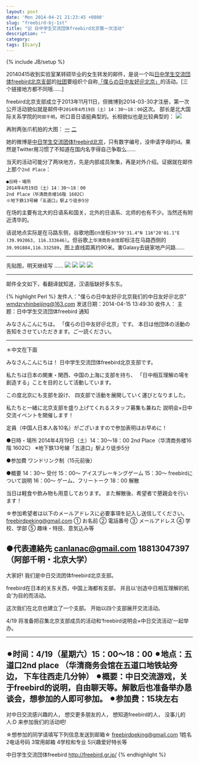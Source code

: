 ```yaml
---
layout: post
date: 'Mon 2014-04-21 21:23:45 +0800'
slug: "freebird-bj-1st"
title: "记 日中学生交流団体freebird北京第一次活动"
description: ""
category: 
tags: [Diary]
---
```

{% include JB/setup %}

20140415收到实验室某转硕毕业的女生转发的邮件，是说一个叫[日中学生交流団体freebird北京支部](http://freebird.gr.jp/)的[社团](http://freebirdkanto.daiwa-hotcom.com/index.html)要组织个自称[「僕らの日中友好＠北京」](http://weibo.com/5090352589/B0wV3zINl)的活动。[三个链接地方都不同哦……]

freebird北京支部成立于2013年11月11日，但微博到2014-03-30才注册，第一次公开活动貌似就是邮件中`2014年4月19日（土）14：30～18：00`这次。
部长是北大国际关系学院的`阿部千明`，听口音日语挺典型的。长相貌似也是比较典型的：
![](/assets/images/2014/freebird_IMG_1890c.png)

再附两张爪机拍的大图：
[一](/assets/images/2014/freebird_IMG_1890.jpg) [二](/assets/images/2014/freebird_IMG_1891.jpg)

她的微博是[中日学生交流团体freebird北京](http://weibo.com/u/5090352589)，只有数字编号，没申请字母的id。果然是Twitter用习惯了不知道在国内名字得自己争取么……

当天的活动可能分了两块地方，先是内部成员聚集，再是对外介绍。证据就在邮件上那个`2nd Place`：

	●日時・場所
	2014年4月19日（土）14：30～18：00
	2nd Place（华清商务楼16階 1602C）
	※地下鉄13号線「五道口」駅より徒歩5分

在场的主要有北大的日语系和国关，北外的日语系、北师的也有不少。当然还有附近清华的。

话说地点实际是在马路东侧，谷歌地图cn坐标`39°59'31.4"N 116°20'01.1"E (39.992063, 116.333646)`。但谷歌上`华清商务会馆`却标注在马路西侧的`39.991884,116.332589`，图上直线距离约90米。害Galaxy去链家地产问路……

----
先贴图，明天继续写 ……
![](/assets/images/2014/freebird1.jpg)
![](/assets/images/2014/freebird2.jpg)
![](/assets/images/2014/freebird3.jpg)
![](/assets/images/2014/freebird4.jpg)

----
邮件全文如下，看翻译就知道，汉语版缺好多东东。

{% highlight Perl %}
发件人："僕らの日中友好＠北京我们的中日友好＠北京" <wmdzryhinbeijing@163.com>
发送日期：2014-04-15 13:49:30
收件人：
主题：日中学生交流団体freebird 通知

みなさんこんにちは。
「僕らの日中友好＠北京」です。
本日は他団体の活動の告知をさせていただきます。ご一読ください。


------------------------------------------------------------------------------------------
＊中文在下面

みなさんこんにちは！
日中学生交流団体freebird北京支部です。

私たちは日本の関東・関西、中国の上海に支部を持ち、
「日中相互理解の場を創造する」ことを目的として活動しています。

この度北京にも支部を設け、
四支部で活動を展開していく運びとなりました。

私たちと一緒に北京支部を盛り上げてくれるスタッフ募集も兼ねた
説明会×日中交流イベントを開催します！

定員（中国人日本人各10名）がございますので参加表明はお早めに！

●日時・場所
2014年4月19日（土）14：30～18：00
2nd Place（华清商务楼16階 1602C）
※地下鉄13号線「五道口」駅より徒歩5分

●参加費
ワンドリンク制（15元前後）

●概要
14：30～ 受付
15：00～ アイスブレーキングゲーム
15：30～ freebirdについて説明
16：00～ ゲーム、フリートーク
18：00 解散

当日は軽食や飲み物も用意しております。
また解散後、希望者で懇親会を行います！

☆参加希望者は以下のメールアドレスに必要事項を記入し送信してください。
freebirdpeking@gmail.com
① お名前
② 電話番号
③ メールアドレス
④ 学校、学部
⑤ 趣味・特技、意気込み等

●代表連絡先
canlanac@gmail.com
18813047397（阿部千明・北京大学）
----------------------------------------------------------------------------------------------------------
大家好!
我们是中日交流团体freebird北京支部。

freebird在日本的关东关西，中国上海都有支部，
并且以‘创造中日相互理解的机会’为目的而活动。

这次我们在北京也建立了一个支部。
开始以四个支部展开交流活动。

4/19 将准备把召集北京支部成员的活动和‘freebird说明会×中日交流活动’一起举办。

------------------------------------------
⚫︎时间：4/19（星期六）15：00～18：00
⚫︎地点：五道口2nd place
（华清商务会馆在五道口地铁站旁边， 下车往西走几分钟）
⚫︎概要：中日交流游戏，关于freebird的说明，自由聊天等。解散后也准备举办恳谈会，想参加的人即可参加。
⚫︎参加费：15块左右
------------------------------------------

对中日交流感兴趣的人，
想交更多朋友的人，
想知道freebird的人，
没事儿的人:D
来参加我们的活动吧!

☆想参加的同学请填写下列信息发送到邮箱☆
freebirdpeking@gmail.com
1姓名
2电话号码
3常用邮箱
4学校和专业
5兴趣爱好特长等

中日学生交流団体freebird
http://freebird.gr.jp/
{% endhighlight %}
